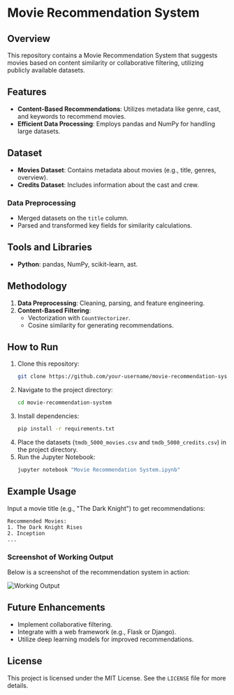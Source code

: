 # Movie Recommendation System

## Overview

This repository contains a Movie Recommendation System that suggests movies based on content similarity or collaborative filtering, utilizing publicly available datasets.

## Features

- **Content-Based Recommendations**: Utilizes metadata like genre, cast, and keywords to recommend movies.
- **Efficient Data Processing**: Employs pandas and NumPy for handling large datasets.

## Dataset

- **Movies Dataset**: Contains metadata about movies (e.g., title, genres, overview).
- **Credits Dataset**: Includes information about the cast and crew.

### Data Preprocessing

- Merged datasets on the `title` column.
- Parsed and transformed key fields for similarity calculations.

## Tools and Libraries

- **Python**: pandas, NumPy, scikit-learn, ast.

## Methodology

1. **Data Preprocessing**: Cleaning, parsing, and feature engineering.
2. **Content-Based Filtering**:
   - Vectorization with `CountVectorizer`.
   - Cosine similarity for generating recommendations.

## How to Run

1. Clone this repository:
   ```bash
   git clone https://github.com/your-username/movie-recommendation-system.git
   ```
2. Navigate to the project directory:
   ```bash
   cd movie-recommendation-system
   ```
3. Install dependencies:
   ```bash
   pip install -r requirements.txt
   ```
4. Place the datasets (`tmdb_5000_movies.csv` and `tmdb_5000_credits.csv`) in the project directory.
5. Run the Jupyter Notebook:
   ```bash
   jupyter notebook "Movie Recommendation System.ipynb"
   ```

## Example Usage

Input a movie title (e.g., "The Dark Knight") to get recommendations:

```
Recommended Movies:
1. The Dark Knight Rises
2. Inception
...
```

### Screenshot of Working Output

Below is a screenshot of the recommendation system in action:

![Working Output](output.png)

## Future Enhancements

- Implement collaborative filtering.
- Integrate with a web framework (e.g., Flask or Django).
- Utilize deep learning models for improved recommendations.

## License

This project is licensed under the MIT License. See the `LICENSE` file for more details.


